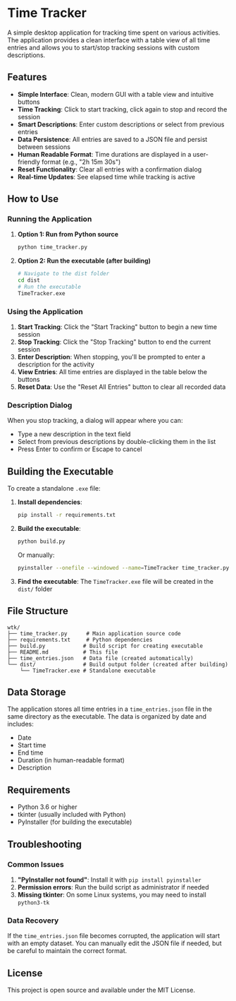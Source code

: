 # Time Tracker

A simple desktop application for tracking time spent on various activities. The application provides a clean interface with a table view of all time entries and allows you to start/stop tracking sessions with custom descriptions.

## Features

- **Simple Interface**: Clean, modern GUI with a table view and intuitive buttons
- **Time Tracking**: Click to start tracking, click again to stop and record the session
- **Smart Descriptions**: Enter custom descriptions or select from previous entries
- **Data Persistence**: All entries are saved to a JSON file and persist between sessions
- **Human Readable Format**: Time durations are displayed in a user-friendly format (e.g., "2h 15m 30s")
- **Reset Functionality**: Clear all entries with a confirmation dialog
- **Real-time Updates**: See elapsed time while tracking is active

## How to Use

### Running the Application

1. **Option 1: Run from Python source**
   ```bash
   python time_tracker.py
   ```

2. **Option 2: Run the executable (after building)**
   ```bash
   # Navigate to the dist folder
   cd dist
   # Run the executable
   TimeTracker.exe
   ```

### Using the Application

1. **Start Tracking**: Click the "Start Tracking" button to begin a new time session
2. **Stop Tracking**: Click the "Stop Tracking" button to end the current session
3. **Enter Description**: When stopping, you'll be prompted to enter a description for the activity
4. **View Entries**: All time entries are displayed in the table below the buttons
5. **Reset Data**: Use the "Reset All Entries" button to clear all recorded data

### Description Dialog

When you stop tracking, a dialog will appear where you can:
- Type a new description in the text field
- Select from previous descriptions by double-clicking them in the list
- Press Enter to confirm or Escape to cancel

## Building the Executable

To create a standalone `.exe` file:

1. **Install dependencies**:
   ```bash
   pip install -r requirements.txt
   ```

2. **Build the executable**:
   ```bash
   python build.py
   ```

   Or manually:
   ```bash
   pyinstaller --onefile --windowed --name=TimeTracker time_tracker.py
   ```

3. **Find the executable**: The `TimeTracker.exe` file will be created in the `dist/` folder

## File Structure

```
wtk/
├── time_tracker.py      # Main application source code
├── requirements.txt     # Python dependencies
├── build.py            # Build script for creating executable
├── README.md           # This file
├── time_entries.json   # Data file (created automatically)
└── dist/               # Build output folder (created after building)
    └── TimeTracker.exe # Standalone executable
```

## Data Storage

The application stores all time entries in a `time_entries.json` file in the same directory as the executable. The data is organized by date and includes:

- Date
- Start time
- End time
- Duration (in human-readable format)
- Description

## Requirements

- Python 3.6 or higher
- tkinter (usually included with Python)
- PyInstaller (for building the executable)

## Troubleshooting

### Common Issues

1. **"PyInstaller not found"**: Install it with `pip install pyinstaller`
2. **Permission errors**: Run the build script as administrator if needed
3. **Missing tkinter**: On some Linux systems, you may need to install `python3-tk`

### Data Recovery

If the `time_entries.json` file becomes corrupted, the application will start with an empty dataset. You can manually edit the JSON file if needed, but be careful to maintain the correct format.

## License

This project is open source and available under the MIT License. 